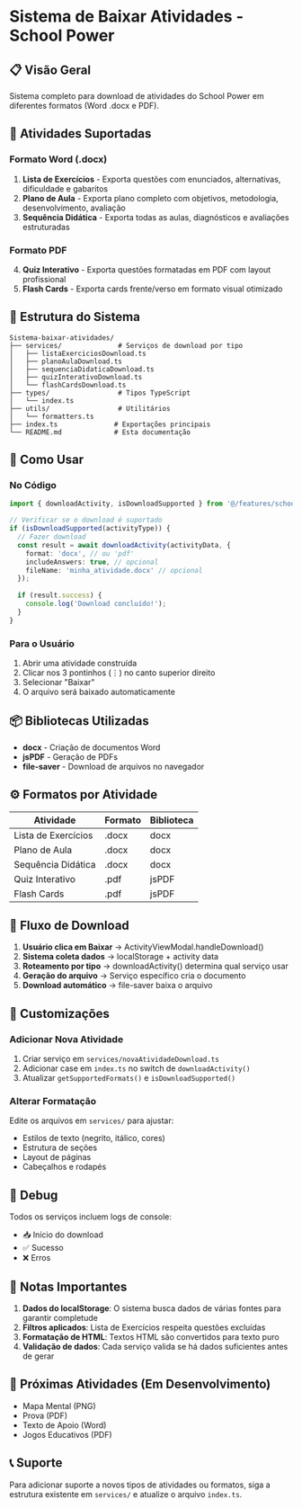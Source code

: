 # Sistema de Baixar Atividades - School Power

## 📋 Visão Geral

Sistema completo para download de atividades do School Power em diferentes formatos (Word .docx e PDF).

## 🎯 Atividades Suportadas

### Formato Word (.docx)
1. **Lista de Exercícios** - Exporta questões com enunciados, alternativas, dificuldade e gabaritos
2. **Plano de Aula** - Exporta plano completo com objetivos, metodologia, desenvolvimento, avaliação
3. **Sequência Didática** - Exporta todas as aulas, diagnósticos e avaliações estruturadas

### Formato PDF
4. **Quiz Interativo** - Exporta questões formatadas em PDF com layout profissional
5. **Flash Cards** - Exporta cards frente/verso em formato visual otimizado

## 📁 Estrutura do Sistema

```
Sistema-baixar-atividades/
├── services/              # Serviços de download por tipo
│   ├── listaExerciciosDownload.ts
│   ├── planoAulaDownload.ts
│   ├── sequenciaDidaticaDownload.ts
│   ├── quizInterativoDownload.ts
│   └── flashCardsDownload.ts
├── types/                 # Tipos TypeScript
│   └── index.ts
├── utils/                 # Utilitários
│   └── formatters.ts
├── index.ts              # Exportações principais
└── README.md             # Esta documentação
```

## 🔧 Como Usar

### No Código

```typescript
import { downloadActivity, isDownloadSupported } from '@/features/schoolpower/Sistema-baixar-atividades';

// Verificar se o download é suportado
if (isDownloadSupported(activityType)) {
  // Fazer download
  const result = await downloadActivity(activityData, {
    format: 'docx', // ou 'pdf'
    includeAnswers: true, // opcional
    fileName: 'minha_atividade.docx' // opcional
  });
  
  if (result.success) {
    console.log('Download concluído!');
  }
}
```

### Para o Usuário

1. Abrir uma atividade construída
2. Clicar nos 3 pontinhos (⋮) no canto superior direito
3. Selecionar "Baixar"
4. O arquivo será baixado automaticamente

## 📦 Bibliotecas Utilizadas

- **docx** - Criação de documentos Word
- **jsPDF** - Geração de PDFs
- **file-saver** - Download de arquivos no navegador

## ⚙️ Formatos por Atividade

| Atividade | Formato | Biblioteca |
|-----------|---------|------------|
| Lista de Exercícios | .docx | docx |
| Plano de Aula | .docx | docx |
| Sequência Didática | .docx | docx |
| Quiz Interativo | .pdf | jsPDF |
| Flash Cards | .pdf | jsPDF |

## 🔄 Fluxo de Download

1. **Usuário clica em Baixar** → ActivityViewModal.handleDownload()
2. **Sistema coleta dados** → localStorage + activity data
3. **Roteamento por tipo** → downloadActivity() determina qual serviço usar
4. **Geração do arquivo** → Serviço específico cria o documento
5. **Download automático** → file-saver baixa o arquivo

## 🎨 Customizações

### Adicionar Nova Atividade

1. Criar serviço em `services/novaAtividadeDownload.ts`
2. Adicionar case em `index.ts` no switch de `downloadActivity()`
3. Atualizar `getSupportedFormats()` e `isDownloadSupported()`

### Alterar Formatação

Edite os arquivos em `services/` para ajustar:
- Estilos de texto (negrito, itálico, cores)
- Estrutura de seções
- Layout de páginas
- Cabeçalhos e rodapés

## 🐛 Debug

Todos os serviços incluem logs de console:
- 📥 Início do download
- ✅ Sucesso
- ❌ Erros

## 📝 Notas Importantes

1. **Dados do localStorage**: O sistema busca dados de várias fontes para garantir completude
2. **Filtros aplicados**: Lista de Exercícios respeita questões excluídas
3. **Formatação de HTML**: Textos HTML são convertidos para texto puro
4. **Validação de dados**: Cada serviço valida se há dados suficientes antes de gerar

## 🚀 Próximas Atividades (Em Desenvolvimento)

- Mapa Mental (PNG)
- Prova (PDF)
- Texto de Apoio (Word)
- Jogos Educativos (PDF)

## 📞 Suporte

Para adicionar suporte a novos tipos de atividades ou formatos, siga a estrutura existente em `services/` e atualize o arquivo `index.ts`.
